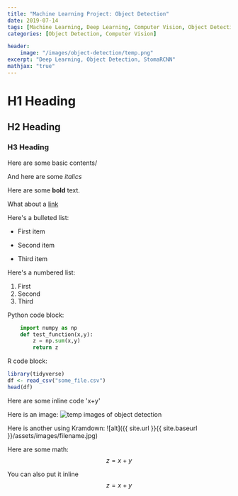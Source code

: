 ```yaml
---
title: "Machine Learning Project: Object Detection"
date: 2019-07-14
tags: [Machine Learning, Deep Learning, Computer Vision, Object Detection, Data Science, Neural Network]
categories: [Object Detection, Computer Vision]

header:
    image: "/images/object-detection/temp.png"
excerpt: "Deep Learning, Object Detection, StomaRCNN"
mathjax: "true"
---
```


# H1 Heading
## H2 Heading 
### H3 Heading

Here are some basic contents/

And here are some *italics*

Here are some **bold** text.

What about a [link](https://github.com/Mercurise/)

Here's a bulleted list:
* First item
+ Second item
- Third item

Here's a numbered list:
1. First
2. Second
3. Third

Python code block:
```python
    import numpy as np
    def test_function(x,y):
        z = np.sum(x,y)
        return z
```

R code block:
```r
library(tidyverse)
df <- read_csv("some_file.csv")
head(df)
```

Here are some inline code 'x+y'

Here is an image:
<img src="{{ site.url }}{{ site.baseurl }}/images/object-detection/temp2.png" alt="temp images of object detection">


Here is another using Kramdown:
![alt]({{ site.url }}{{ site.baseurl }}/assets/images/filename.jpg)

Here are some math:
$$z=x+y$$

You can also put it inline $$z=x+y$$


